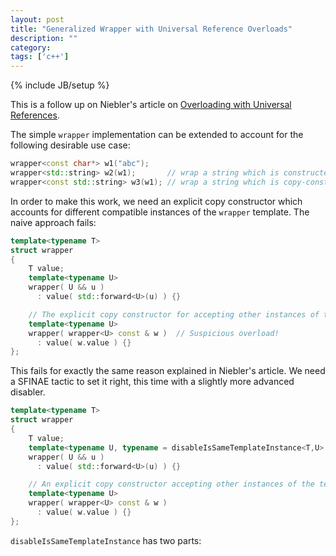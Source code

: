 ```yaml
---
layout: post
title: "Generalized Wrapper with Universal Reference Overloads"
description: ""
category: 
tags: ['c++']
---
```

{% include JB/setup %}

This is a follow up on Niebler's article on [Overloading with Universal References](http://ericniebler.com/2013/08/07/universal-references-and-the-copy-constructo/).

The simple `wrapper` implementation can be extended to account for the following desirable use case:

```cpp
wrapper<const char*> w1("abc"); 
wrapper<std::string> w2(w1);       // wrap a string which is constructed from raw char* in w1
wrapper<const std::string> w3(w1); // wrap a string which is copy-constructed from that in w2
```

In order to make this work, we need an explicit copy constructor which accounts for different compatible instances of the `wrapper` template.
The naive approach fails:

```cpp
template<typename T>
struct wrapper
{
    T value;
    template<typename U>
    wrapper( U && u )
      : value( std::forward<U>(u) ) {}

    // The explicit copy constructor for accepting other instances of the template
    template<typename U>
    wrapper( wrapper<U> const & w )  // Suspicious overload!
      : value( w.value ) {}
};
```

This fails for exactly the same reason explained in Niebler's article. We need a SFINAE tactic to set it right, this time with a slightly more advanced disabler.

```cpp
template<typename T>
struct wrapper
{
    T value;
    template<typename U, typename = disableIsSameTemplateInstance<T,U>  >
    wrapper( U && u )
      : value( std::forward<U>(u) ) {}

    // An explicit copy constructor accepting other instances of the template
    template<typename U>
    wrapper( wrapper<U> const & w ) 
      : value( w.value ) {}
};
```

`disableIsSameTemplateInstance` has two parts:


```cpp


```


